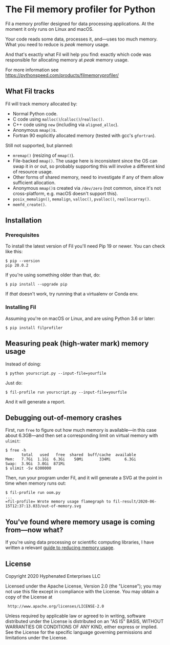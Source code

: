 # The Fil memory profiler for Python

Fil a memory profiler designed for data processing applications.
At the moment it only runs on Linux and macOS.

Your code reads some data, processes it, and—uses too much memory.
What you need to reduce is _peak_ memory usage.

And that's exactly what Fil will help you find: exactly which code was responsible for allocating memory at _peak_ memory usage.

For more information see https://pythonspeed.com/products/filmemoryprofiler/

## What Fil tracks

Fil will track memory allocated by:

* Normal Python code.
* C code using `malloc()`/`calloc()`/`realloc()`.
* C++ code using `new` (including via `aligned_alloc`).
* Anonymous `mmap()`s.
* Fortran 90 explicitly allocated memory (tested with gcc's `gfortran`).

Still not supported, but planned:

* `mremap()` (resizing of `mmap()`).
* File-backed `mmap()`.
  The usage here is inconsistent since the OS can swap it in or out, so probably supporting this will involve a different kind of resource usage.
* Other forms of shared memory, need to investigate if any of them allow sufficient allocation.
* Anonymous `mmap()`s created via `/dev/zero` (not common, since it's not cross-platform, e.g. macOS doesn't support this).
* `posix_memalign()`, `memalign`, `valloc()`, `pvalloc()`, `reallocarray()`.
* `memfd_create()`.

## Installation

### Prerequisites

To install the latest version of Fil you'll need Pip 19 or newer.
You can check like this:

```
$ pip --version
pip 20.0.2
```

If you're using something older than that, do:

```
$ pip install --upgrade pip
```

If _that_ doesn't work, try running that a virtualenv or Conda env.

### Installing Fil

Assuming you're on macOS or Linux, and are using Python 3.6 or later:

```
$ pip install filprofiler
```

## Measuring peak (high-water mark) memory usage

Instead of doing:

```
$ python yourscript.py --input-file=yourfile
```

Just do:

```
$ fil-profile run yourscript.py --input-file=yourfile
```

And it will generate a report.

## Debugging out-of-memory crashes

First, run `free` to figure out how much memory is available—in this case about 6.3GB—and then set a corresponding limit on virtual memory with `ulimit`:

```shell
$ free -h
       total   used   free  shared  buff/cache  available
Mem:   7.7Gi  1.1Gi  6.3Gi    50Mi       334Mi      6.3Gi
Swap:  3.9Gi  3.0Gi  871Mi
$ ulimit -Sv 6300000
```

Then, run your program under Fil, and it will generate a SVG at the point in time when memory runs out:

```shell
$ fil-profile run oom.py 
...
=fil-profile= Wrote memory usage flamegraph to fil-result/2020-06-15T12:37:13.033/out-of-memory.svg
```

## You've found where memory usage is coming from—now what?

If you're using data processing or scientific computing libraries, I have written a relevant [guide to reducing memory usage](https://pythonspeed.com/datascience/).

## License

Copyright 2020 Hyphenated Enterprises LLC

Licensed under the Apache License, Version 2.0 (the "License");
you may not use this file except in compliance with the License.
You may obtain a copy of the License at

     http://www.apache.org/licenses/LICENSE-2.0

Unless required by applicable law or agreed to in writing, software
distributed under the License is distributed on an "AS IS" BASIS,
WITHOUT WARRANTIES OR CONDITIONS OF ANY KIND, either express or implied.
See the License for the specific language governing permissions and
limitations under the License.

